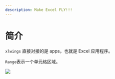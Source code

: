 ```yaml
---
description: Make Excel FLY!!!
---
```


# 简介

`xlwings` 直接对接的是 apps，也就是 Excel 应用程序。

`Range`表示一个单元格区域。

![](https://img-blog.csdnimg.cn/27a44d7183fc46f490b72f853c62d1c4.png)
